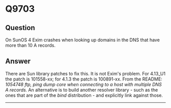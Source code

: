 Q9703
=====

Question
--------

On SunOS 4 Exim crashes when looking up domains in the DNS that have
more than 10 A records.

Answer
------

There are Sun library patches to fix this. It is not Exim's problem. For
4.13\_U1 the patch is 101558-xx; for 4.1.3 the patch is 100891-xx. From
the README: *1054748 ftp, ping dump core when connecting to a host with
multiple DNS A records.* An alternative is to build another resolver
library - such as the ones that are part of the *bind* distribution -
and explicitly link against those.

* * * * *
